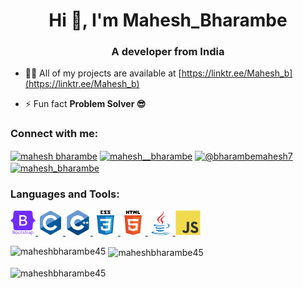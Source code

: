 <h1 align="center">Hi 👋, I'm Mahesh_Bharambe</h1>
<h3 align="center">A developer from India</h3>
<!-- <img align="right" src="https://encrypted-tbn0.gstatic.com/images?q=tbn:ANd9GcSs9ZxAccaSrDiXMz9g3tovqkww-G4O7YHQ3w&s"  alt="coding" width="400px"> -->



- 👨‍💻 All of my projects are available at [https://linktr.ee/Mahesh_b](https://linktr.ee/Mahesh_b)

- ⚡ Fun fact **Problem Solver 😎**

<h3 align="left">Connect with me:</h3>
<p align="left">
<a href="https://linkedin.com/in/mahesh bharambe" target="blank"><img align="center" src="https://raw.githubusercontent.com/rahuldkjain/github-profile-readme-generator/master/src/images/icons/Social/linked-in-alt.svg" alt="mahesh bharambe" height="30" width="40" /></a>
<a href="https://instagram.com/mahesh__bharambe" target="blank"><img align="center" src="https://raw.githubusercontent.com/rahuldkjain/github-profile-readme-generator/master/src/images/icons/Social/instagram.svg" alt="mahesh__bharambe" height="30" width="40" /></a>
<a href="https://www.hackerrank.com/@bharambemahesh7" target="blank"><img align="center" src="https://raw.githubusercontent.com/rahuldkjain/github-profile-readme-generator/master/src/images/icons/Social/hackerrank.svg" alt="@bharambemahesh7" height="30" width="40" /></a>
<a href="https://www.leetcode.com/mahesh_bharambe" target="blank"><img align="center" src="https://raw.githubusercontent.com/rahuldkjain/github-profile-readme-generator/master/src/images/icons/Social/leet-code.svg" alt="mahesh_bharambe" height="30" width="40" /></a>
</p>

<h3 align="left">Languages and Tools:</h3>
<p align="left"> <a href="https://getbootstrap.com" target="_blank" rel="noreferrer"> <img src="https://raw.githubusercontent.com/devicons/devicon/master/icons/bootstrap/bootstrap-plain-wordmark.svg" alt="bootstrap" width="40" height="40"/> </a> <a href="https://www.cprogramming.com/" target="_blank" rel="noreferrer"> <img src="https://raw.githubusercontent.com/devicons/devicon/master/icons/c/c-original.svg" alt="c" width="40" height="40"/> </a> <a href="https://www.w3schools.com/cpp/" target="_blank" rel="noreferrer"> <img src="https://raw.githubusercontent.com/devicons/devicon/master/icons/cplusplus/cplusplus-original.svg" alt="cplusplus" width="40" height="40"/> </a> <a href="https://www.w3schools.com/css/" target="_blank" rel="noreferrer"> <img src="https://raw.githubusercontent.com/devicons/devicon/master/icons/css3/css3-original-wordmark.svg" alt="css3" width="40" height="40"/> </a> <a href="https://www.w3.org/html/" target="_blank" rel="noreferrer"> <img src="https://raw.githubusercontent.com/devicons/devicon/master/icons/html5/html5-original-wordmark.svg" alt="html5" width="40" height="40"/> </a> <a href="https://www.java.com" target="_blank" rel="noreferrer"> <img src="https://raw.githubusercontent.com/devicons/devicon/master/icons/java/java-original.svg" alt="java" width="40" height="40"/> </a> <a href="https://developer.mozilla.org/en-US/docs/Web/JavaScript" target="_blank" rel="noreferrer"> <img src="https://raw.githubusercontent.com/devicons/devicon/master/icons/javascript/javascript-original.svg" alt="javascript" width="40" height="40"/> </a> </p>

<p><img align="left" src="https://github-readme-stats.vercel.app/api/top-langs?username=maheshbharambe45&show_icons=true&locale=en&layout=compact" alt="maheshbharambe45" /></p>

<p>&nbsp;<img align="center" src="https://github-readme-stats.vercel.app/api?username=maheshbharambe45&show_icons=true&locale=en" alt="maheshbharambe45" /></p>

<p><img align="center" src="https://github-readme-streak-stats.herokuapp.com/?user=maheshbharambe45&" alt="maheshbharambe45" /></p>
